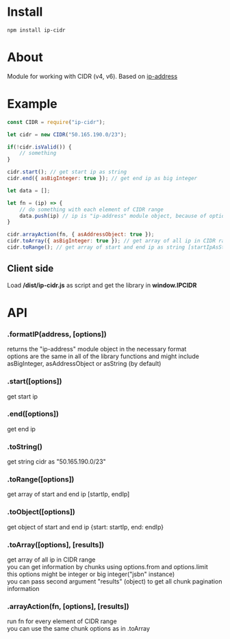 # Install  
`npm install ip-cidr`

# About  
Module for working with CIDR (v4, v6). Based on [ip-address](https://github.com/beaugunderson/ip-address)

# Example  
```js
const CIDR = require("ip-cidr");

let cidr = new CIDR("50.165.190.0/23"); 

if(!cidr.isValid()) {
    // something 
}

cidr.start(); // get start ip as string
cidr.end({ asBigInteger: true }); // get end ip as big integer

let data = [];

let fn = (ip) => {
    // do something with each element of CIDR range    
    data.push(ip) // ip is "ip-address" module object, because of option asAddressObject is true 
}

cidr.arrayAction(fn, { asAddressObject: true });
cidr.toArray({ asBigInteger: true }); // get array of all ip in CIDR range as big integer;
cidr.toRange(); // get array of start and end ip as string [startIpAsString, endIpAsString]
```

## Client side
Load __/dist/ip-cidr.js__ as script and get the library in __window.IPCIDR__

# API  
### .formatIP(address, [options])  
returns the "ip-address" module object in the necessary format  
options are the same in all of the library functions and might include asBigInteger, asAddressObject or asString (by default)

### .start([options])  
get start ip

### .end([options])  
get end ip

### .toString()   
get string cidr as "50.165.190.0/23"

### .toRange([options])  
get array of start and end ip [startIp, endIp]

### .toObject([options])   
get object of start and end ip {start: startIp, end: endIp}

### .toArray([options], [results])  
get array of all ip in CIDR range  
you can get information by chunks using options.from and options.limit  
this options might be integer or big integer("jsbn" instance)  
you can pass second argument "results" (object) to get all chunk pagination information

### .arrayAction(fn, [options], [results])  
run fn for every element of CIDR range  
you can use the same chunk options as in .toArray



